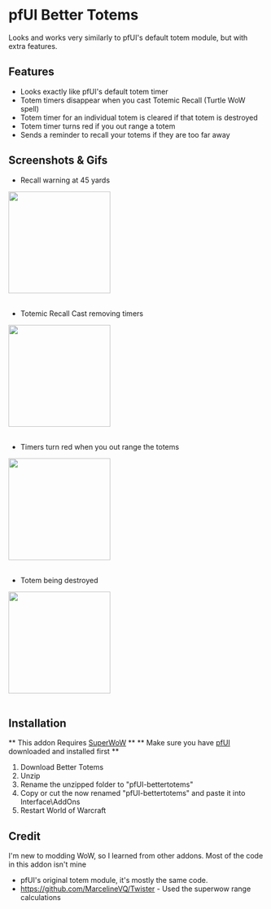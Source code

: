# pfUI Better Totems
Looks and works very similarly to pfUI's default totem module, but with extra features.

## Features
- Looks exactly like pfUI's default totem timer
- Totem timers disappear when you cast Totemic Recall (Turtle WoW spell)
- Totem timer for an individual totem is cleared if that totem is destroyed
- Totem timer turns red if you out range a totem
- Sends a reminder to recall your totems if they are too far away

## Screenshots & Gifs
- Recall warning at 45 yards

<img src="https://i.imgur.com/CaEZPnj.png" width = 200><br><br>

- Totemic Recall Cast removing timers

<img src="https://imgur.com/8Gr7BNp.gif" width = 200 ><br><br>

- Timers turn red when you out range the totems

<img src="https://imgur.com/S2Q6A5s.gif" width = 200><br><br>

- Totem being destroyed

<img src="https://imgur.com/PItpzSQ.gif" width = 200> <br><br>

## Installation
** This addon Requires [SuperWoW](https://github.com/balakethelock/SuperWoW) **
** Make sure you have [pfUI](https://gitlab.com/shagu/pfUI) downloaded and installed first **
1. Download Better Totems
2. Unzip
3. Rename the unzipped folder to "pfUI-bettertotems"
4. Copy or cut the now renamed "pfUI-bettertotems" and paste it into Interface\AddOns
5. Restart World of Warcraft

## Credit
I'm new to modding WoW, so I learned from other addons. Most of the code in this addon isn't mine
- pfUI's original totem module, it's mostly the same code.
- https://github.com/MarcelineVQ/Twister  - Used the superwow range calculations